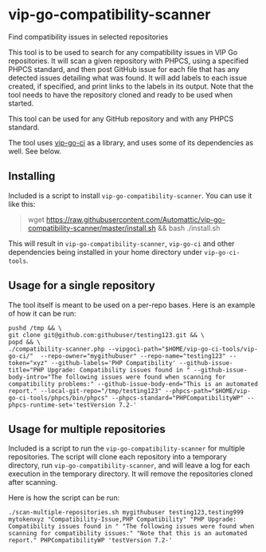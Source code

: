 # vip-go-compatibility-scanner

Find compatibility issues in selected repositories

This tool is to be used to search for any compatibility issues in VIP Go repositories. It will scan a given repository with PHPCS, using a specified PHPCS standard, and then post GitHub issue for each file that has any detected issues detailing what was found. It will add labels to each issue created, if specified, and print links to the labels in its output. Note that the tool needs to have the repository cloned and ready to be used when started.

This tool can be used for any GitHub repository and with any PHPCS standard.

The tool uses [vip-go-ci](https://github.com/automattic/vip-go-ci/) as a library, and uses some of its dependencies as well. See below.

## Installing

Included is a script to install `vip-go-compatibility-scanner`. You can use it like this:

> wget https://raw.githubusercontent.com/Automattic/vip-go-compatibility-scanner/master/install.sh && bash ./install.sh 

This will result in `vip-go-compatibility-scanner`, `vip-go-ci` and other dependencies being installed in your home directory under `vip-go-ci-tools`.

## Usage for a single repository

The tool itself is meant to be used on a per-repo bases. Here is an example of how it can be run:

```
pushd /tmp && \
git clone git@github.com:githubuser/testing123.git && \
popd && \
./compatibility-scanner.php --vipgoci-path="$HOME/vip-go-ci-tools/vip-go-ci/"  --repo-owner="mygithubuser" --repo-name="testing123" --token="xyz" --github-labels='PHP Compatibility' --github-issue-title="PHP Upgrade: Compatibility issues found in " --github-issue-body-intro="The following issues were found when scanning for compatibility problems:" --github-issue-body-end="This is an automated report." --local-git-repo="/tmp/testing123" --phpcs-path="$HOME/vip-go-ci-tools/phpcs/bin/phpcs" --phpcs-standard="PHPCompatibilityWP" --phpcs-runtime-set='testVersion 7.2-'
```
## Usage for multiple repositories

Included is a script to run the `vip-go-compatibility-scanner` for multiple repositories. The script will clone each repository into a temporary directory, run `vip-go-compatibility-scanner`, and will leave a log for each execution in the temporary directory. It will remove the repositories cloned after scanning.

Here is how the script can be run:

```
./scan-multiple-repositories.sh mygithubuser testing123,testing999 mytokenxyz "Compatibility-Issue,PHP Compatibility" "PHP Upgrade: Compatibility issues found in " "The following issues were found when scanning for compatibility issues:" "Note that this is an automated report." PHPCompatibilityWP 'testVersion 7.2-'
```

